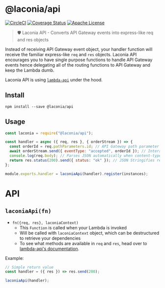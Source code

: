 # @laconia/api

[![CircleCI](https://circleci.com/gh/ceilfors/laconia/tree/master.svg?style=shield)](https://circleci.com/gh/ceilfors/laconia/tree/master)
[![Coverage Status](https://coveralls.io/repos/github/ceilfors/laconia/badge.svg?branch=master)](https://coveralls.io/github/ceilfors/laconia?branch=master)
[![Apache License](https://img.shields.io/badge/license-Apache-blue.svg)](LICENSE)

> 🛡️ Laconia API - Converts API Gateway events into express-like req and res objects

Instead of receiving API Gateway event object, your handler function will receive the familiar
express-like `req` and `res` objects. Laconia API encourages you to have single purpose functions
to handle API Gateway events hence delegating all of the routing functions to API Gateway and
keep the Lambda dumb.

Laconia API is using [`lambda-api`](https://github.com/jeremydaly/lambda-api) under the hood.

## Install

```
npm install --save @laconia/api
```

## Usage

```js
const laconia = require("@laconia/api");

const handler = async ({ req, res }, { orderStream }) => {
  const orderId = req.pathParameters.id; // API Gateway path parameter is available
  await orderStream.send({ eventType: "accepted", orderId }); // Interacts with registered dependency
  console.log(req.body); // Parses JSON automatically when content-type is application/json
  return res.status(200).send({ status: "ok" }); // JSON Stringifies response body automatically
};

module.exports.handler = laconiaApi(handler).register(instances);
```

# API

## `laconiaApi(fn)`

* `fn({req, res}, laconiaContext)`
  * This `Function` is called when your Lambda is invoked
  * Will be called with `laconiaContext` object, which can be destructured to retrieve your dependencies
  * To see what methods are available in `req` and `res`, head over to [lambda-api's documentation](https://github.com/jeremydaly/lambda-api).

Example:

```js
// Simple return value
const handler = ({ res }) => res.send(200);

laconiaApi(handler);
```
